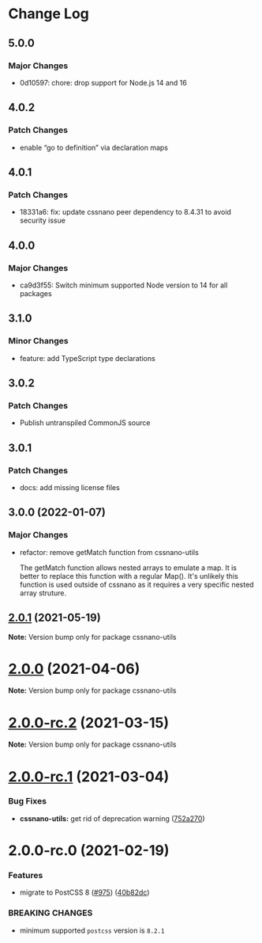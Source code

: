 # Change Log

## 5.0.0

### Major Changes

- 0d10597: chore: drop support for Node.js 14 and 16

## 4.0.2

### Patch Changes

- enable “go to definition” via declaration maps

## 4.0.1

### Patch Changes

- 18331a6: fix: update cssnano peer dependency to 8.4.31 to avoid security issue

## 4.0.0

### Major Changes

- ca9d3f55: Switch minimum supported Node version to 14 for all packages

## 3.1.0

### Minor Changes

- feature: add TypeScript type declarations

## 3.0.2

### Patch Changes

- Publish untranspiled CommonJS source

## 3.0.1

### Patch Changes

- docs: add missing license files

## 3.0.0 (2022-01-07)

### Major Changes

- refactor: remove getMatch function from cssnano-utils

  The getMatch function allows nested arrays to emulate a map.
  It is better to replace this function with a regular Map().
  It's unlikely this function is used outside of cssnano as it requires
  a very specific nested array struture.

## [2.0.1](https://github.com/cssnano/cssnano/compare/cssnano-utils@2.0.0...cssnano-utils@2.0.1) (2021-05-19)

**Note:** Version bump only for package cssnano-utils

# [2.0.0](https://github.com/cssnano/cssnano/compare/cssnano-utils@2.0.0-rc.2...cssnano-utils@2.0.0) (2021-04-06)

**Note:** Version bump only for package cssnano-utils

# [2.0.0-rc.2](https://github.com/cssnano/cssnano/compare/cssnano-utils@2.0.0-rc.1...cssnano-utils@2.0.0-rc.2) (2021-03-15)

**Note:** Version bump only for package cssnano-utils

# [2.0.0-rc.1](https://github.com/cssnano/cssnano/compare/cssnano-utils@2.0.0-rc.0...cssnano-utils@2.0.0-rc.1) (2021-03-04)

### Bug Fixes

- **cssnano-utils:** get rid of deprecation warning ([752a270](https://github.com/cssnano/cssnano/commit/752a2701085f45367a1e4a558fb9ec768ac760af))

# 2.0.0-rc.0 (2021-02-19)

### Features

- migrate to PostCSS 8 ([#975](https://github.com/cssnano/cssnano/issues/975)) ([40b82dc](https://github.com/cssnano/cssnano/commit/40b82dca7f53ac02cd4fe62846dec79b898ccb49))

### BREAKING CHANGES

- minimum supported `postcss` version is `8.2.1`
